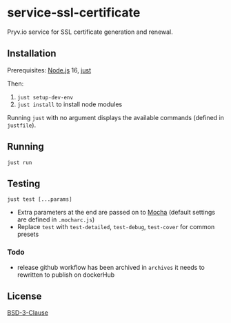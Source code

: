 # service-ssl-certificate

Pryv.io service for SSL certificate generation and renewal.


## Installation

Prerequisites: [Node.js](https://nodejs.org/en/download/) 16, [just](https://github.com/casey/just#installation)

Then:
1. `just setup-dev-env`
2. `just install` to install node modules

Running `just` with no argument displays the available commands (defined in `justfile`).


## Running

```
just run
```


## Testing

```
just test [...params]
```
- Extra parameters at the end are passed on to [Mocha](https://mochajs.org/) (default settings are defined in `.mocharc.js`)
- Replace `test` with `test-detailed`, `test-debug`, `test-cover` for common presets

### Todo 
- release github workflow has been archived in `archives` it needs to rewritten to publish on dockerHub


## License

[BSD-3-Clause](LICENSE)
